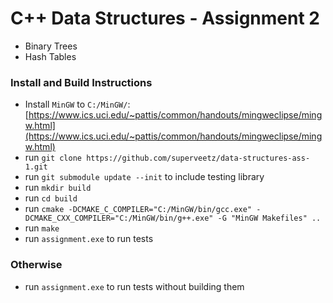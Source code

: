 # C++ Data Structures - Assignment 2

- Binary Trees
- Hash Tables

### Install and Build Instructions
- Install `MinGW` to `C:/MinGW/`: [https://www.ics.uci.edu/~pattis/common/handouts/mingweclipse/mingw.html](https://www.ics.uci.edu/~pattis/common/handouts/mingweclipse/mingw.html)
- run `git clone https://github.com/superveetz/data-structures-ass-1.git`
- run `git submodule update --init` to include testing library
- run `mkdir build`
- run `cd build`
- run `cmake -DCMAKE_C_COMPILER="C:/MinGW/bin/gcc.exe" -DCMAKE_CXX_COMPILER="C:/MinGW/bin/g++.exe" -G "MinGW Makefiles" ..`
- run `make`
- run `assignment.exe` to run tests

### Otherwise 
- run `assignment.exe` to run tests without building them
